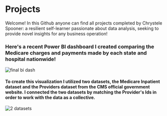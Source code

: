 # Projects

Welcome! In this Github anyone can find all projects completed by Chrystele Spooner: a resilient self-learner passionate about data analysis, seeking to provide novel insights for any business operation!

### Here's a recent Power BI dashboard I created comparing the Medicare charges and payments made by each state and hospital nationwide!
![final bi dash](https://user-images.githubusercontent.com/94492331/173912519-8b9e88c6-e3f8-4c87-a29f-6bfb2f38c451.jpg)

#### To create this visualization I utilized two datasets, the Medicare Inpatient dataset and the Providers dataset from the CMS official government website. I connected the two datasets by matching the Provider's Ids in order to work with the data as a collective.
![2 datasets](https://user-images.githubusercontent.com/94492331/173911859-acd3e215-790f-4e82-ba63-056460ec295a.jpg)
